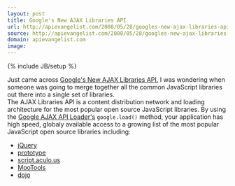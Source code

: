 ```yaml
---
layout: post
title: Google's New AJAX Libraries API
url: http://apievangelist.com/2008/05/28/googles-new-ajax-libraries-api/
source: http://apievangelist.com/2008/05/28/googles-new-ajax-libraries-api/
domain: apievangelist.com
image: 
---
```

{% include JB/setup %}<p>Just came across <a href="http://code.google.com/apis/ajaxlibs/">Google's New AJAX Libraries API.</a>  I was wondering when someone was going to merge together all the common JavaScript libraries out there into a single set of libraries.<br /> The AJAX Libraries API is a content distribution network and loading architecture for the most popular open source JavaScript libraries. By using the <a href="http://code.google.com/apis/ajax/documentation/">Google AJAX API Loader's</a> <code>google.load()</code> method, your application has high speed, globaly available access to a growing list of the most popular JavaScript open source libraries including: <ul class="mainlist"><li><a href="http://code.google.com/apis/ajaxlibs/documentation/index.html#jquery" alt="jQuery.com">jQuery</a></li><li><a href="http://code.google.com/apis/ajaxlibs/documentation/index.html#prototype" alt="prototype">prototype</a></li><li><a href="http://code.google.com/apis/ajaxlibs/documentation/index.html#script_aculo_us" alt="script.aculo.us">script.aculo.us</a></li><li><a href="http://code.google.com/apis/ajaxlibs/documentation/index.html#mootools" alt="MooTools">MooTools</a></li><li><a href="http://code.google.com/apis/ajaxlibs/documentation/index.html#dojo" alt="dojo">dojo</a></li></ul></p>
